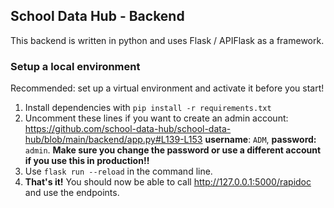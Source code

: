 ## School Data Hub - Backend

This backend is written in python and uses Flask / APIFlask as a framework.

### Setup a local environment

Recommended: set up a virtual environment and activate it before you start!

1. Install dependencies with `pip install -r requirements.txt`
2. Uncomment these lines if you want to create an admin account: https://github.com/school-data-hub/school-data-hub/blob/main/backend/app.py#L139-L153 **username**: `ADM`, **password:** `admin`. **Make sure you change the password or use a different account if you use this in production!!**
3. Use `flask run --reload` in the command line.
4. **That's it!** You should now be able to call http://127.0.0.1:5000/rapidoc and use the endpoints.

